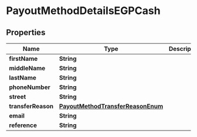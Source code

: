 

# PayoutMethodDetailsEGPCash

## Properties

Name | Type | Description | Notes
------------ | ------------- | ------------- | -------------
**firstName** | **String** |  | 
**middleName** | **String** |  | 
**lastName** | **String** |  | 
**phoneNumber** | **String** |  | 
**street** | **String** |  | 
**transferReason** | [**PayoutMethodTransferReasonEnum**](PayoutMethodTransferReasonEnum.md) |  | 
**email** | **String** |  |  [optional]
**reference** | **String** |  |  [optional]



